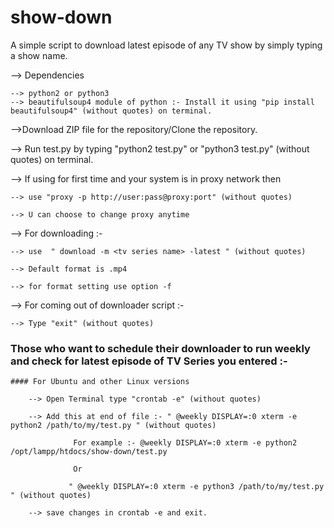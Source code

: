 # show-down
A simple script to download latest episode of any TV show by simply typing a show name.

--> Dependencies

    --> python2 or python3
    --> beautifulsoup4 module of python :- Install it using "pip install beautifulsoup4" (without quotes) on terminal.
    
    
-->Download ZIP file for the repository/Clone the repository.

--> Run test.py by typing "python2 test.py" or "python3 test.py" (without quotes)  on terminal.

--> If using for first time and your system is in proxy network then

    --> use "proxy -p http://user:pass@proxy:port" (without quotes)

    --> U can choose to change proxy anytime
    
--> For downloading :-

    --> use  " download -m <tv series name> -latest " (without quotes)
    
    --> Default format is .mp4

    --> for format setting use option -f

--> For coming out of downloader script :-

    --> Type "exit" (without quotes)

### Those who want to schedule their downloader to run weekly and check for latest episode of TV Series you entered :-
    
    #### For Ubuntu and other Linux versions
        
        --> Open Terminal type "crontab -e" (without quotes)
        
        --> Add this at end of file :- " @weekly DISPLAY=:0 xterm -e python2 /path/to/my/test.py " (without quotes)
               
                  For example :- @weekly DISPLAY=:0 xterm -e python2 /opt/lampp/htdocs/show-down/test.py
                  
                  Or 
                  
                 " @weekly DISPLAY=:0 xterm -e python3 /path/to/my/test.py " (without quotes)
                 
        --> save changes in crontab -e and exit.
        
        

